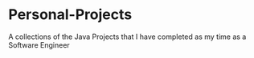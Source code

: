 # Personal-Projects
A collections of the Java Projects that I have completed as my time as a Software Engineer
